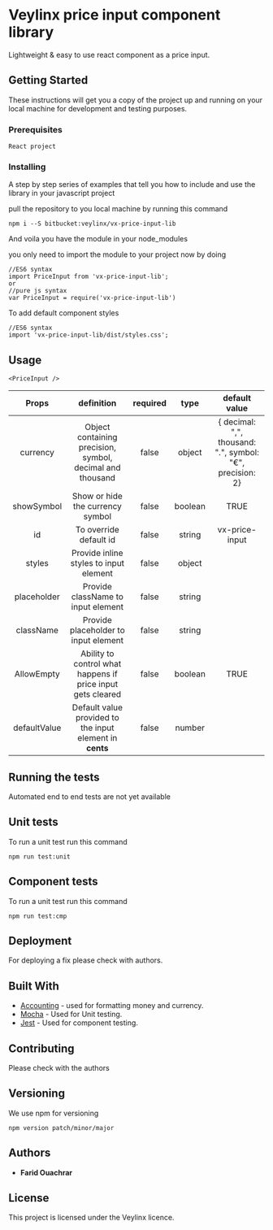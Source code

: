 # Veylinx price input component library

Lightweight & easy to use react component as a price input.

## Getting Started

These instructions will get you a copy of the project up and running on your local machine for development and testing purposes.

### Prerequisites

```
React project
```

### Installing

A step by step series of examples that tell you how to include and use the library in your javascript project

pull the repository to you local machine by running this command

```
npm i --S bitbucket:veylinx/vx-price-input-lib
```

And voila you have the module in your node_modules

you only need to import the module to your project now by doing

```
//ES6 syntax
import PriceInput from 'vx-price-input-lib';
or
//pure js syntax
var PriceInput = require('vx-price-input-lib')
```

To add default component styles
```
//ES6 syntax
import 'vx-price-input-lib/dist/styles.css';
```

## Usage

```
<PriceInput />
```

| Props        | definition           | required  | type | default value |
| :-----------: |:-------------:| :-----:| :-----: | :---------:
| currency    | Object containing precision, symbol, decimal and thousand | false | object |  { decimal: ",", thousand: ".", symbol: "€", precision: 2} |
| showSymbol | Show or hide the currency symbol |   false | boolean | TRUE |
| id    | To override default id | false | string | vx-price-input|
| styles    | Provide inline styles to input element | false | object | |
| placeholder    | Provide className to input element | false | string | |
| className    | Provide placeholder to input element | false | string | |
| AllowEmpty    | Ability to control what happens if price input gets cleared | false | boolean | TRUE |
| defaultValue | Default value provided to the input element in **cents** | false | number | | 


## Running the tests

Automated end to end tests are not yet available

## Unit tests

To run a unit test run this command

```
npm run test:unit
```

## Component tests

To run a unit test run this command

```
npm run test:cmp
```

## Deployment

For deploying a fix please check with authors.

## Built With

* [Accounting](https://www.npmjs.com/package/accounting) - used for formatting money and currency.
* [Mocha](https://mochajs.org/) - Used for Unit testing.
* [Jest](https://jest.io/) - Used for component testing.

## Contributing

Please check with the authors

## Versioning

We use npm for versioning

```
npm version patch/minor/major
```
## Authors

* **Farid Ouachrar** 

## License

This project is licensed under the Veylinx licence.
